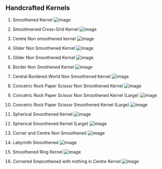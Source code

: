 ## Handcrafted Kernels

1. Smoothened Kernel
![image](https://user-images.githubusercontent.com/13884479/221363089-c3586010-81e0-4104-957e-270251ad31ff.png)

2. Smoothnened Cross-Grid Kernel
![image](https://user-images.githubusercontent.com/13884479/221363120-d1b822d9-d2cb-4a60-ab23-ae2b8b486d9c.png)

3. Centre Non smoothened kernel
![image](https://user-images.githubusercontent.com/13884479/221363145-e9e1d760-431f-400e-b62e-a0b7c622109e.png)

4. Glider Non Smoothened Kernel
![image](https://user-images.githubusercontent.com/13884479/221363168-2e002684-eda6-42e8-b44d-4800578b8ec3.png)

5. Glider Non Smoothened Kernel
![image](https://user-images.githubusercontent.com/13884479/221363176-fe04ba87-fa4d-412f-80ea-5c5686b7e386.png)

6. Border Non Smothened Kernel
![image](https://user-images.githubusercontent.com/13884479/221363190-1561b21c-7092-4c23-bc7b-efb882543331.png)

7. Central Bordered World Non Smoothened Kernel
![image](https://user-images.githubusercontent.com/13884479/221363232-ec38fde1-cba0-4daf-9be8-7f2b3d8b1d9f.png)

8. Concetric Rock Paper Scissor Non Smoothened Kernel
![image](https://user-images.githubusercontent.com/13884479/221363250-131013a6-bdb4-4c71-965f-13e7a8c811e2.png)

9. Concetric Rock Paper Scissor Non Smoothened Kernel (Large)
![image](https://user-images.githubusercontent.com/13884479/221363263-36cb287d-309a-4160-82c1-3db3628cefc7.png)

10. Concetric Rock Paper Scissor Smoothened Kernel (Large)
![image](https://user-images.githubusercontent.com/13884479/221363299-9ac1fbff-06d9-4a0d-9c84-ab97f4d4dfbd.png)

11. Spherical Smoothened Kernel
![image](https://user-images.githubusercontent.com/13884479/221363348-2805fe68-ed90-4c58-8ef7-d1a466d84b1c.png)

12. Spherical Smoothened Kernel (Large)
![image](https://user-images.githubusercontent.com/13884479/221363380-6768d6a5-3ca0-415e-a1ae-2b7bebeb08d9.png)

13. Corner and Centre Non Smoothened
![image](https://user-images.githubusercontent.com/13884479/221363422-62de0618-b7c0-44b2-815c-cf0e17110743.png)

14. Labyrinth Smoothened
![image](https://user-images.githubusercontent.com/13884479/221363433-1ab61e12-279a-47ba-98ac-30992d6876fc.png)

15. Smoothened Ring Kernel
![image](https://user-images.githubusercontent.com/13884479/221363456-6d6cb644-e4d5-4682-8ad2-89f04c102a62.png)

16. Cornered Smpoothened with nothing in Centre Kernel
![image](https://user-images.githubusercontent.com/13884479/221363482-b21abaa4-171e-481f-bcfb-b8a3ae56af2a.png)
